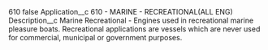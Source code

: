 <?xml version="1.0" encoding="UTF-8"?>
<CustomMetadata xmlns="http://soap.sforce.com/2006/04/metadata" xmlns:xsi="http://www.w3.org/2001/XMLSchema-instance" xmlns:xsd="http://www.w3.org/2001/XMLSchema">
    <label>610</label>
    <protected>false</protected>
    <values>
        <field>Application__c</field>
        <value xsi:type="xsd:string">610 - MARINE - RECREATIONAL(ALL ENG)</value>
    </values>
    <values>
        <field>Description__c</field>
        <value xsi:type="xsd:string">Marine Recreational - Engines used in recreational marine pleasure boats. Recreational applications are vessels which are never used for commercial, municipal or government purposes.</value>
    </values>
</CustomMetadata>
